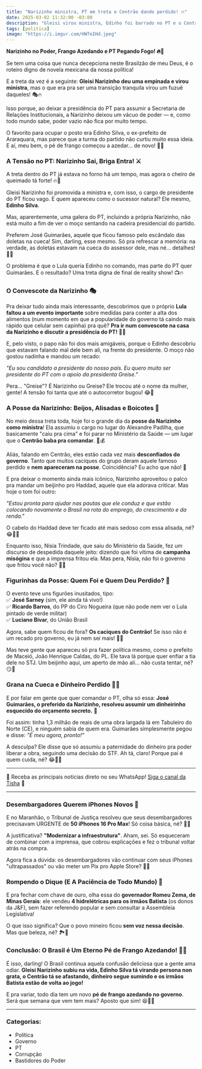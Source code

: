 ```yaml
---
title: "Narizinho ministra, PT em treta e Centrão dando perdido! 🔥"
date: 2025-03-02 11:32:00 -03:00
description: "Gleisi virou ministra, Edinho foi barrado no PT e o Centrão tá saindo de fininho. E ainda tem grana na cueca e iPhones pro tribunal! 🐓💸📱"
tags: [politica]
image: "https://i.imgur.com/HW7oIHd.jpeg"
---
```



**Narizinho no Poder, Frango Azedando e PT Pegando Fogo! 🔥🐓**  

Se tem uma coisa que nunca decepciona neste Brasilzão de meu Deus, é o roteiro digno de novela mexicana da nossa política! 

E a treta da vez é a seguinte: **Gleisi Narizinho deu uma empinada e virou ministra**, mas o que era pra ser uma transição tranquila virou um fuzuê daqueles! 🎭🔥  

Isso porque, ao deixar a presidência do PT para assumir a Secretaria de Relações Institucionais, a Narizinho deixou um vácuo de poder — e, como todo mundo sabe, poder vazio não fica por muito tempo. 

O favorito para ocupar o posto era Edinho Silva, o ex-prefeito de Araraquara, mas parece que a turma do partido não curtiu muito essa ideia. E aí, meu bem, o pé de frango começou a azedar… de novo! 🍗🤢  



### A Tensão no PT: Narizinho Sai, Briga Entra! ⚔️  

A treta dentro do PT já estava no forno há um tempo, mas agora o cheiro de queimado tá forte! 🔥👃 

Gleisi Narizinho foi promovida a ministra e, com isso, o cargo de presidente do PT ficou vago. E quem apareceu como o sucessor natural? Ele mesmo, **Edinho Silva**.  

Mas, aparentemente, uma galera do PT, incluindo a própria Narizinho, não está muito a fim de ver o moço sentando na cadeira presidencial do partido. 

Preferem José Guimarães, aquele que ficou famoso pelo escândalo das doletas na cueca! Sim, darling, esse mesmo. Só pra refrescar a memória: na verdade, as doletas estavam na cueca do assessor dele, mas né… detalhes! 🫣💸  

O problema é que o Lula queria Edinho no comando, mas parte do PT quer Guimarães. E o resultado? Uma treta digna de final de reality show! 📺🔥  



### O Convescote da Narizinho 🎭  

Pra deixar tudo ainda mais interessante, descobrimos que o próprio **Lula faltou a um evento importante** sobre medidas para conter a alta dos alimentos (num momento em que a popularidade do governo tá caindo mais rápido que celular sem capinha) pra quê? **Pra ir num convescote na casa da Narizinho e discutir a presidência do PT!** 🍷🍾  

E, pelo visto, o papo não foi dos mais amigáveis, porque o Edinho descobriu que estavam falando mal dele bem ali, na frente do presidente. O moço não gostou nadinha e mandou um recado:  

*"Eu sou candidato a presidente do nosso país. Eu quero muito ser presidente do PT com o apoio da presidenta Greise."*  

Pera… "Greise"? É Narizinho ou Greise? Ele trocou até o nome da mulher, gente! A tensão foi tanta que até o autocorretor bugou! 😂📱  



### A Posse da Narizinho: Beijos, Alisadas e Boicotes 💄  

No meio dessa treta toda, hoje foi o grande dia da **posse da Narizinho como ministra**! Ela assumiu o cargo no lugar do Alexandre Padilha, que basicamente "caiu pra cima" e foi parar no Ministério da Saúde — um lugar que o **Centrão baba pra comandar**. 🤤💰  

Aliás, falando em Centrão, eles estão cada vez mais **desconfiados do governo**. Tanto que muitos caciques do grupo deram aquele famoso perdido e **nem apareceram na posse**. Coincidência? Eu acho que não! 👀  

E pra deixar o momento ainda mais icônico, Narizinho aproveitou o palco pra mandar um beijinho pro Haddad, aquele que ela adorava criticar. Mas hoje o tom foi outro:  

*"Estou pronta para ajudar nas pautas que ele conduz e que estão colocando novamente o Brasil na rota do emprego, do crescimento e da renda."*  

O cabelo do Haddad deve ter ficado até mais sedoso com essa alisada, né? 😂💇‍♂️  

Enquanto isso, Nísia Trindade, que saiu do Ministério da Saúde, fez um discurso de despedida daquele jeito: dizendo que foi vítima de **campanha misógina** e que a imprensa fritou ela. Mas pera, Nísia, não foi o governo que fritou você não? 🤔🍳  



### Figurinhas da Posse: Quem Foi e Quem Deu Perdido? 🤳  

O evento teve uns figurões inusitados, tipo:  
✅ **José Sarney** (sim, ele ainda tá vivo!)  
✅ **Ricardo Barros**, do PP do Ciro Nogueira (que não pode nem ver o Lula pintado de verde militar)  
✅ **Luciano Bivar**, do União Brasil  

Agora, sabe quem ficou de fora? **Os caciques do Centrão!** Se isso não é um recado pro governo, eu já nem sei mais! 🕵️‍♀️  

Mas teve gente que apareceu só pra fazer política mesmo, como o prefeito de Maceió, João Henrique Caldas, do PL. Ele tava lá porque quer enfiar a tia dele no STJ. Um beijinho aqui, um aperto de mão ali… não custa tentar, né? 😏💼  



### Grana na Cueca e Dinheiro Perdido 💸👖  


E por falar em gente que quer comandar o PT, olha só essa: **José Guimarães, o preferido da Narizinho, resolveu assumir um dinheirinho esquecido do orçamento secreto.** 🤨  

Foi assim: tinha 1,3 milhão de reais de uma obra largada lá em Tabuleiro do Norte (CE), e ninguém sabia de quem era. Guimarães simplesmente pegou e disse: *"É meu agora, pronto!"*  

A desculpa? Ele disse que só assumiu a paternidade do dinheiro pra poder liberar a obra, seguindo uma decisão do STF. Ah tá, claro! Porque pai é quem cuida, né? 😂👨‍👦  

---

🌟 Receba as principais notícias direto no seu WhatsApp! <a href="https://www.whatsapp.com/channel/0029VaiPYBPLo4heVf0U3u2d" target="_blank" rel="noopener noreferrer">Siga o canal da Tisha</a> 📲

---

### Desembargadores Querem iPhones Novos 📱  

E no Maranhão, o Tribunal de Justiça resolveu que seus desembargadores precisavam URGENTE de **50 iPhones 16 Pro Max**! Só coisa básica, né? 🤑💎  

A justificativa? **"Modernizar a infraestrutura"**. Aham, sei. Só esqueceram de combinar com a imprensa, que cobrou explicações e fez o tribunal voltar atrás na compra.  

Agora fica a dúvida: os desembargadores vão continuar com seus iPhones "ultrapassados" ou vão meter um Pix pro Apple Store? 🤭📲  



### Rompendo o Dique (E A Paciência de Todo Mundo) 🌊  

E pra fechar com chave de ouro, olha essa do **governador Romeu Zema, de Minas Gerais**: ele vendeu **4 hidrelétricas para os irmãos Batista** (os donos da J&F), sem fazer referendo popular e sem consultar a Assembleia Legislativa!  

O que isso significa? Que o povo mineiro ficou **sem voz nessa decisão**. Mas que beleza, né? 🏞️💸  



### Conclusão: O Brasil é Um Eterno Pé de Frango Azedando! 🍗🤢  

É isso, darling! O Brasil continua aquela confusão deliciosa que a gente ama odiar. **Gleisi Narizinho subiu na vida, Edinho Silva tá virando persona non grata, o Centrão tá se afastando, dinheiro segue sumindo e os irmãos Batista estão de volta ao jogo!**  

E pra variar, todo dia tem um novo **pé de frango azedando no governo**. Será que semana que vem tem mais? Aposto que sim! 😆🐓🔥

---

### **Categorias:**

-   Política
-   Governo
-   PT
-   Corrupção
-   Bastidores do Poder
